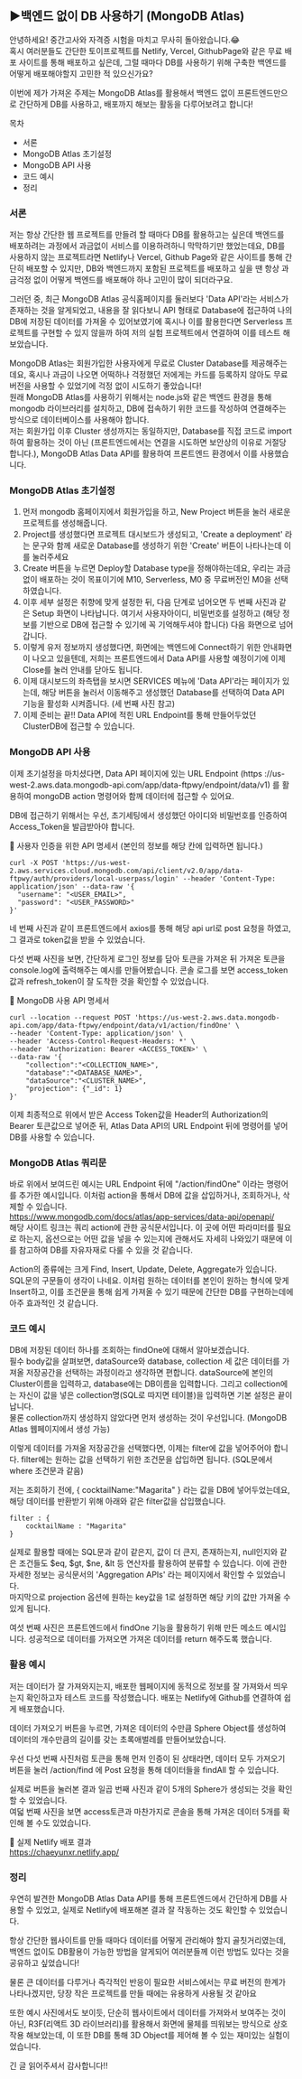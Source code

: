 ## ▶백엔드 없이 DB 사용하기 (MongoDB Atlas)

안녕하세요! 중간고사와 자격증 시험을 마치고 무사히 돌아왔습니다.😂  
혹시 여러분들도 간단한 토이프로젝트를 Netlify, Vercel, GithubPage와 같은 무료 배포 사이트를 통해 배포하고 싶은데, 그럴 때마다 DB를 사용하기 위해 구축한 백엔드를 어떻게 배포해야할지 고민한 적 있으신가요?

이번에 제가 가져온 주제는 MongoDB Atlas를 활용해서 백엔드 없이 프론트엔드만으로 간단하게 DB를 사용하고, 배포까지 해보는 활동을 다루어보려고 합니다!

목차
- 서론
- MongoDB Atlas 초기설정
- MongoDB API 사용
- 코드 예시
- 정리

### 서론
저는 항상 간단한 웹 프로젝트를 만들려 할 때마다 DB를 활용하고는 싶은데 백엔드를 배포하려는 과정에서 과금없이 서비스를 이용하려하니 막막하기만 했었는데요, DB를 사용하지 않는 프로젝트라면 Netlify나 Vercel, Github Page와 같은 사이트를 통해 간단히 배포할 수 있지만, DB와 백엔드까지 포함된 프로젝트를 배포하고 싶을 땐 항상 과금걱정 없이 어떻게 백엔드를 배포해야 하나 고민이 많이 되더라구요.

그러던 중, 최근 MongoDB Atlas 공식홈페이지를 둘러보다 'Data API'라는 서비스가 존재하는 것을 알게되었고, 내용을 잘 읽다보니 API 형태로 Database에 접근하여 나의 DB에 저장된 데이터를 가져올 수 있어보였기에 혹시나 이를 활용한다면 Serverless 프로젝트를 구현할 수 있지 않을까 하여 저의 실험 프로젝트에서 연결하여 이를 테스트 해보았습니다.

MongoDB Atlas는 회원가입한 사용자에게 무료로 Cluster Database를 제공해주는데요, 혹시나 과금이 나오면 어떡하나 걱정했던 저에게는 카드를 등록하지 않아도 무료버전을 사용할 수 있었기에 걱정 없이 시도하기 좋았습니다!  
원래 MongoDB Atlas를 사용하기 위해서는 node.js와 같은 백엔드 환경을 통해 mongodb 라이브러리를 설치하고, DB에 접속하기 위한 코드를 작성하여 연결해주는 방식으로 데이터베이스를 사용해야 합니다.  
저는 회원가입 이후 Cluster 생성까지는 동일하지만, Database를 직접 코드로 import하여 활용하는 것이 아닌 (프론트엔드에서는 연결을 시도하면 보안상의 이유로 거절당합니다.), MongoDB Atlas Data API를 활용하여 프론트엔드 환경에서 이를 사용했습니다.


### MongoDB Atlas 초기설정
1) 먼저 mongodb 홈페이지에서 회원가입을 하고, New Project 버튼을 눌러 새로운 프로젝트를 생성해줍니다.
2) Project를 생성했다면 프로젝트 대시보드가 생성되고, 'Create a deployment' 라는 문구와 함께 새로운 Database를 생성하기 위한 'Create' 버튼이 나타나는데 이를 눌러주세요
3) Create 버튼을 누르면 Deploy할 Database type을 정해야하는데요, 우리는 과금없이 배포하는 것이 목표이기에 M10, Serverless, M0 중 무료버전인 M0을 선택하였습니다.
4) 이후 세부 설정은 취향에 맞게 설정한 뒤, 다음 단계로 넘어오면 두 번째 사진과 같은 Setup 화면이 나타납니다. 여기서 사용자아이디, 비밀번호를 설정하고 (해당 정보를 기반으로 DB에 접근할 수 있기에 꼭 기억해두셔야 합니다) 다음 화면으로 넘어갑니다.
5) 이렇게 유저 정보까지 생성했다면, 화면에는 백엔드에 Connect하기 위한 안내화면이 나오고 있을텐데, 저희는 프론트엔드에서 Data API를 사용할 예정이기에 이제 Close를 눌러 안내를 닫아도 됩니다.
6) 이제 대시보드의 좌측탭을 보시면 SERVICES 메뉴에 'Data API'라는 페이지가 있는데, 해당 버튼을 눌러서 이동해주고 생성했던 Database를 선택하여 Data API 기능을 활성화 시켜줍니다. (세 번째 사진 참고)
7) 이제 준비는 끝!! Data API에 적힌 URL Endpoint를 통해 만들어두었던 ClusterDB에 접근할 수 있습니다.


### MongoDB API 사용
이제 초기설정을 마치셨다면, Data API 페이지에 있는 URL Endpoint (https ://us-west-2.aws.data.mongodb-api.com/app/data-ftpwy/endpoint/data/v1) 를 활용하여 mongoDB action 명령어와 함께 데이터에 접근할 수 있어요.

DB에 접근하기 위해서는 우선, 초기세팅에서 생성했던 아이디와 비밀번호를 인증하여 Access_Token을 발급받아야 합니다.

🔽 사용자 인증을 위한 API 명세서 (본인의 정보를 해당 칸에 입력하면 됩니다.)
```
curl -X POST 'https://us-west-2.aws.services.cloud.mongodb.com/api/client/v2.0/app/data-ftpwy/auth/providers/local-userpass/login' --header 'Content-Type: application/json' --data-raw '{
  "username": "<USER_EMAIL>",
  "password": "<USER_PASSWORD>"
}'
```
네 번째 사진과 같이 프론트엔드에서 axios를 통해 해당 api url로 post 요청을 하였고, 그 결과로 token값을 받을 수 있었습니다.  

다섯 번째 사진을 보면, 간단하게 로그인 정보를 담아 토큰을 가져온 뒤 가져온 토큰을 console.log에 출력해주는 예시를 만들어봤습니다. 콘솔 로그를 보면 access_token값과 refresh_token이 잘 도착한 것을 확인할 수 있었습니다.

🔽 MongoDB 사용 API 명세서
```
curl --location --request POST 'https://us-west-2.aws.data.mongodb-api.com/app/data-ftpwy/endpoint/data/v1/action/findOne' \
--header 'Content-Type: application/json' \
--header 'Access-Control-Request-Headers: *' \
--header 'Authorization: Bearer <ACCESS_TOKEN>' \
--data-raw '{
    "collection":"<COLLECTION_NAME>",
    "database":"<DATABASE_NAME>",
    "dataSource":"<CLUSTER_NAME>",
    "projection": {"_id": 1}
}'
```
이제 최종적으로 위에서 받은 Access Token값을 Header의 Authorization의 Bearer 토큰값으로 넣어준 뒤, Atlas Data API의 URL Endpoint 뒤에 명령어를 넣어 DB를 사용할 수 있습니다.

### MongoDB Atlas 쿼리문
바로 위에서 보여드린 예시는 URL Endpoint 뒤에 "/action/findOne" 이라는 명령어를 추가한 예시입니다. 이처럼 action을 통해서 DB에 값을 삽입하거나, 조회하거나, 삭제할 수 있습니다.  
https://www.mongodb.com/docs/atlas/app-services/data-api/openapi/  
해당 사이트 링크는 쿼리 action에 관한 공식문서입니다. 이 곳에 어떤 파라미터를 필요로 하는지, 옵션으로는 어떤 값을 넣을 수 있는지에 관해서도 자세히 나와있기 때문에 이를 참고하여 DB를 자유자재로 다룰 수 있을 것 같습니다.

Action의 종류에는 크게 Find, Insert, Update, Delete, Aggregate가 있습니다. SQL문의 구문들이 생각이 나네요. 이처럼 원하는 데이터를 본인이 원하는 형식에 맞게 Insert하고, 이를 조건문을 통해 쉽게 가져올 수 있기 때문에 간단한 DB를 구현하는데에 아주 효과적인 것 같습니다.

### 코드 예시
DB에 저장된 데이터 하나를 조회하는 findOne에 대해서 알아보겠습니다.  
필수 body값을 살펴보면, dataSource와 database, collection 세 값은 데이터를 가져올 저장공간을 선택하는 과정이라고 생각하면 편합니다. dataSource에 본인의 Cluster이름을 입력하고, database에는 DB이름을 입력합니다. 그리고 collection에는 자신이 값을 넣은 collection명(SQL로 따지면 테이블)을 입력하면 기본 설정은 끝이 납니다.  
물론 collection까지 생성하지 않았다면 먼저 생성하는 것이 우선입니다. (MongoDB Atlas 웹페이지에서 생성 가능)

이렇게 데이터를 가져올 저장공간을 선택했다면, 이제는 filter에 값을 넣어주어야 합니다. filter에는 원하는 값을 선택하기 위한 조건문을 삽입하면 됩니다. (SQL문에서 where 조건문과 같음)  

저는 조회하기 전에, { cocktailName:"Magarita" } 라는 값을 DB에 넣어두었는데요, 해당 데이터를 반환받기 위해 아래와 같은 filter값을 삽입했습니다.  
```
filter : {
    cocktailName : "Magarita"
}
```
실제로 활용할 때에는 SQL문과 같이 같은지, 값이 더 큰지, 존재하는지, null인지와 같은 조건들도 $eq, $gt, $ne, &lt 등 연산자를 활용하여 분류할 수 있습니다. 이에 관한 자세한 정보는 공식문서의 'Aggregation APIs' 라는 페이지에서 확인할 수 있었습니다.  
마지막으로 projection 옵션에 원하는 key값을 1로 설정하면 해당 키의 값만 가져올 수 있게 됩니다.  

여섯 번째 사진은 프론트엔드에서 findOne 기능을 활용하기 위해 만든 메소드 예시입니다. 성공적으로 데이터를 가져오면 가져온 데이터를 return 해주도록 했습니다.


### 활용 예시
저는 데이터가 잘 가져와지는지, 배포한 웹페이지에 동적으로 정보를 잘 가져와서 띄우는지 확인하고자 테스트 코드를 작성했습니다. 배포는 Netlify에 Github를 연결하여 쉽게 배포했습니다.

데이터 가져오기 버튼을 누르면, 가져온 데이터의 수만큼 Sphere Object를 생성하여 데이터의 개수만큼의 길이를 갖는 초록애벌레를 만들어보았습니다.  

우선 다섯 번째 사진처럼 토큰을 통해 먼저 인증이 된 상태라면, 데이터 모두 가져오기 버튼을 눌러 /action/find 에 Post 요청을 통해 데이터들을 findAll 할 수 있습니다.  

실제로 버튼을 눌러본 결과 일곱 번째 사진과 같이 5개의 Sphere가 생성되는 것을 확인할 수 있었습니다.  
여덟 번째 사진을 보면 access토큰과 마찬가지로 콘솔을 통해 가져온 데이터 5개를 확인해 볼 수도 있었습니다.  

🔽 실제 Netlify 배포 결과   
https://chaeyunxr.netlify.app/


### 정리
우연히 발견한 MongoDB Atlas Data API를 통해 프론트엔드에서 간단하게 DB를 사용할 수 있었고, 실제로 Netlify에 배포해본 결과 잘 작동하는 것도 확인할 수 있었습니다.  

항상 간단한 웹사이트를 만들 때마다 데이터를 어떻게 관리해야 할지 골칫거리였는데, 백엔드 없이도 DB활용이 가능한 방법을 알게되어 여러분들께 이런 방법도 있다는 것을 공유하고 싶었습니다!  

물론 큰 데이터를 다루거나 즉각적인 반응이 필요한 서비스에서는 무료 버전의 한계가 나타나겠지만, 당장 작은 프로젝트를 만들 때에는 유용하게 사용될 것 같아요  

또한 예시 사진에서도 보이듯, 단순히 웹사이트에서 데이터를 가져와서 보여주는 것이 아닌, R3F(리액트 3D 라이브러리)를 활용해서 화면에 물체를 띄워보는 방식으로 상호작용 해보았는데, 이 또한 DB를 통해 3D Object를 제어해 볼 수 있는 재미있는 실험이었습니다.

긴 글 읽어주셔서 감사합니다!!